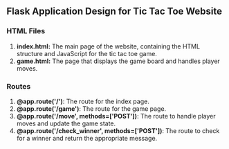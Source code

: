 ## Flask Application Design for Tic Tac Toe Website

### HTML Files

1. **index.html:** The main page of the website, containing the HTML structure and JavaScript for the tic tac toe game.
2. **game.html:** The page that displays the game board and handles player moves.

### Routes

1. **@app.route('/')**: The route for the index page.
2. **@app.route('/game')**: The route for the game page.
3. **@app.route('/move', methods=['POST'])**: The route to handle player moves and update the game state.
4. **@app.route('/check_winner', methods=['POST'])**: The route to check for a winner and return the appropriate message.